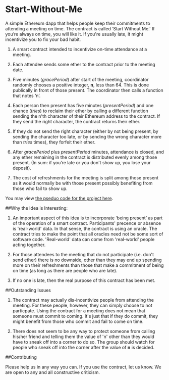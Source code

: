 # Start-Without-Me
A simple Ethereum dapp that helps people keep their commitments to attending a meeting on time. The contract is called ‘Start Without Me.’ If you’re always on time, you will like it. If you're usually late, it might incentivize you to fix your bad habit.

  1.	A smart contract intended to incentivize on-time attendance at a meeting.

  2.	Each attendee sends some ether to the contract prior to the meeting date.

  3.	Five minutes (*gracePeriod*) after start of the meeting, coordinator randomly chooses a positive integer, **n**, less than 64. This is done publically in front of those present. The coordinator then calls a function that notes ‘n’.

  4.	Each person then present has five minutes (*presentPeriod*) and one chance (*tries*) to reclaim their ether by calling a different function sending the n'th character of their Ethereum address to the contract. If they send the right character, the contract returns their ether.

  5.	If they do not send the right character (either by not being present, by sending the character too late, or by sending the wrong character more than *tries* times), they forfeit their ether.

  6.	After *gracePeriod* plus *presentPeriod* minutes, attendance is closed, and any ether remaining in the contract is distributed evenly among those present. (In sum: if you’re late or you don't show up, you lose your deposit).

  7.	The cost of refreshments for the meeting is split among those present as it would normally be with those present possibly benefiting from those who fail to show up.

You may view [the pseduo code for the project here](https://github.com/Great-Hill-Corporation/Start-Without-Me/blob/master/Pseudo%20Code.md).

##Why the Idea is Interesting:

  1.	An important aspect of this idea is to incorporate ‘being present’ as part of the operation of a smart contract. Participants' precence or absence is 'real-world' data. In that sense, the contract is using an oracle. The contract tries to make the point that all oracles need not be some sort of software code. 'Real-world' data can come from 'real-world' people acting together.
  
  2.	For those attendees to the meeting that do not participate (i.e. don't send ether) there is no downside, other than they may end up spending more on their refreshments than those that make a commitment of being on time (as long as there are people who are late).
  
  3.	If no one is late, then the real purpose of this contract has been met.

##Outstanding Issues
  1.	The contract may actually dis-incentivize people from attending the meeting. For these people, however, they can simply choose to not particpate. Using the contract for a meeting does not mean that someone must commit to coming. It's just that if they do commit, they might benefit from those who commit and fail to come on time.

  2.	There does not seem to be any way to protect someone from calling his/her friend and telling them the value of 'n' other than they would have to sneak off into a corner to do so. The group should watch for people who sneak off into the corner after the value of **n** is decided.

##Contributing

Please help us in any way you can. If you use the contract, let us know. We are open to any and all constructive criticism.
